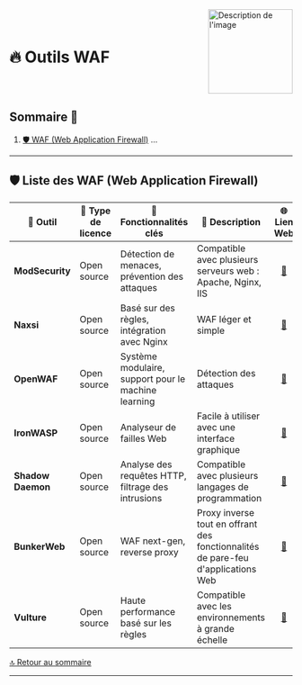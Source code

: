 <div style="display: flex; align-items: center; justify-content: space-between;">
  <h1>🔥 Outils WAF</h1>
  <img src="Img/switchtoopen1.png" alt="Description de l'image" width="150" height="150">
</div>

## Sommaire 📖 <a id="sommaire"></a>
1. [🛡️ WAF (Web Application Firewall)](#liste-waf)
   ...

---

## 🛡️ Liste des WAF (Web Application Firewall) <a id="liste-waf-open-source"></a>

| 🌟 **Outil** | 🔑 **Type de licence** | 🚀 **Fonctionnalités clés** | 📝 **Description** | 🌐 **Lien Web** |
|---|---|---|---|---|
| **ModSecurity** | Open source | Détection de menaces, prévention des attaques | Compatible avec plusieurs serveurs web : Apache, Nginx, IIS | <div align="center"><a href="https://github.com/SpiderLabs/ModSecurity">🔗</a></div> |
| **Naxsi** | Open source | Basé sur des règles, intégration avec Nginx | WAF léger et simple | <div align="center"><a href="https://github.com/nbs-system/naxsi">🔗</a></div> |
| **OpenWAF** | Open source | Système modulaire, support pour le machine learning | Détection des attaques | <div align="center"><a href="https://github.com/OpenWAF/openwaf">🔗</a></div> |
| **IronWASP** | Open source | Analyseur de failles Web | Facile à utiliser avec une interface graphique | <div align="center"><a href="https://github.com/Lavasoft/IronWASP">🔗</a></div> |
| **Shadow Daemon** | Open source | Analyse des requêtes HTTP, filtrage des intrusions | Compatible avec plusieurs langages de programmation | <div align="center"><a href="https://github.com/zecure/shadowd">🔗</a></div> |
| **BunkerWeb** | Open source | WAF next-gen, reverse proxy | Proxy inverse tout en offrant des fonctionnalités de pare-feu d'applications Web | <div align="center"><a href="https://github.com/bunkerity/bunkerweb">🔗</a></div> |
| **Vulture** | Open source | Haute performance basé sur les règles | Compatible avec les environnements à grande échelle | <div align="center"><a href="https://github.com/nbs-system/vulture-waf">🔗</a></div> |

[🔝 Retour au sommaire](#sommaire)

---
